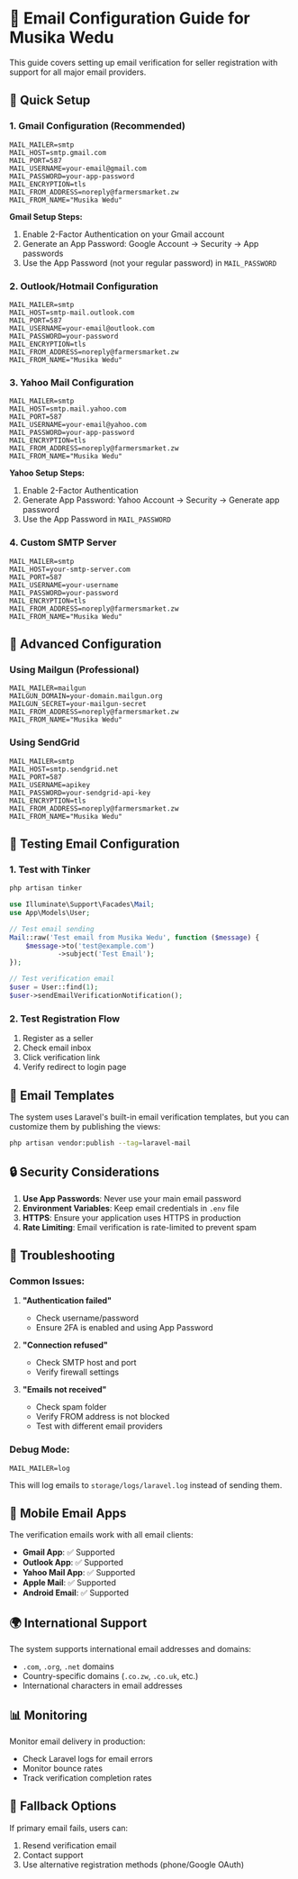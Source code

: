 # 📧 Email Configuration Guide for Musika Wedu

This guide covers setting up email verification for seller registration with support for all major email providers.

## 🚀 Quick Setup

### 1. Gmail Configuration (Recommended)

```env
MAIL_MAILER=smtp
MAIL_HOST=smtp.gmail.com
MAIL_PORT=587
MAIL_USERNAME=your-email@gmail.com
MAIL_PASSWORD=your-app-password
MAIL_ENCRYPTION=tls
MAIL_FROM_ADDRESS=noreply@farmersmarket.zw
MAIL_FROM_NAME="Musika Wedu"
```

**Gmail Setup Steps:**
1. Enable 2-Factor Authentication on your Gmail account
2. Generate an App Password: Google Account → Security → App passwords
3. Use the App Password (not your regular password) in `MAIL_PASSWORD`

### 2. Outlook/Hotmail Configuration

```env
MAIL_MAILER=smtp
MAIL_HOST=smtp-mail.outlook.com
MAIL_PORT=587
MAIL_USERNAME=your-email@outlook.com
MAIL_PASSWORD=your-password
MAIL_ENCRYPTION=tls
MAIL_FROM_ADDRESS=noreply@farmersmarket.zw
MAIL_FROM_NAME="Musika Wedu"
```

### 3. Yahoo Mail Configuration

```env
MAIL_MAILER=smtp
MAIL_HOST=smtp.mail.yahoo.com
MAIL_PORT=587
MAIL_USERNAME=your-email@yahoo.com
MAIL_PASSWORD=your-app-password
MAIL_ENCRYPTION=tls
MAIL_FROM_ADDRESS=noreply@farmersmarket.zw
MAIL_FROM_NAME="Musika Wedu"
```

**Yahoo Setup Steps:**
1. Enable 2-Factor Authentication
2. Generate App Password: Yahoo Account → Security → Generate app password
3. Use the App Password in `MAIL_PASSWORD`

### 4. Custom SMTP Server

```env
MAIL_MAILER=smtp
MAIL_HOST=your-smtp-server.com
MAIL_PORT=587
MAIL_USERNAME=your-username
MAIL_PASSWORD=your-password
MAIL_ENCRYPTION=tls
MAIL_FROM_ADDRESS=noreply@farmersmarket.zw
MAIL_FROM_NAME="Musika Wedu"
```

## 🔧 Advanced Configuration

### Using Mailgun (Professional)

```env
MAIL_MAILER=mailgun
MAILGUN_DOMAIN=your-domain.mailgun.org
MAILGUN_SECRET=your-mailgun-secret
MAIL_FROM_ADDRESS=noreply@farmersmarket.zw
MAIL_FROM_NAME="Musika Wedu"
```

### Using SendGrid

```env
MAIL_MAILER=smtp
MAIL_HOST=smtp.sendgrid.net
MAIL_PORT=587
MAIL_USERNAME=apikey
MAIL_PASSWORD=your-sendgrid-api-key
MAIL_ENCRYPTION=tls
MAIL_FROM_ADDRESS=noreply@farmersmarket.zw
MAIL_FROM_NAME="Musika Wedu"
```

## 🧪 Testing Email Configuration

### 1. Test with Tinker
```bash
php artisan tinker
```

```php
use Illuminate\Support\Facades\Mail;
use App\Models\User;

// Test email sending
Mail::raw('Test email from Musika Wedu', function ($message) {
    $message->to('test@example.com')
            ->subject('Test Email');
});

// Test verification email
$user = User::find(1);
$user->sendEmailVerificationNotification();
```

### 2. Test Registration Flow
1. Register as a seller
2. Check email inbox
3. Click verification link
4. Verify redirect to login page

## 📧 Email Templates

The system uses Laravel's built-in email verification templates, but you can customize them by publishing the views:

```bash
php artisan vendor:publish --tag=laravel-mail
```

## 🔒 Security Considerations

1. **Use App Passwords**: Never use your main email password
2. **Environment Variables**: Keep email credentials in `.env` file
3. **HTTPS**: Ensure your application uses HTTPS in production
4. **Rate Limiting**: Email verification is rate-limited to prevent spam

## 🚨 Troubleshooting

### Common Issues:

1. **"Authentication failed"**
   - Check username/password
   - Ensure 2FA is enabled and using App Password

2. **"Connection refused"**
   - Check SMTP host and port
   - Verify firewall settings

3. **"Emails not received"**
   - Check spam folder
   - Verify FROM address is not blocked
   - Test with different email providers

### Debug Mode:
```env
MAIL_MAILER=log
```
This will log emails to `storage/logs/laravel.log` instead of sending them.

## 📱 Mobile Email Apps

The verification emails work with all email clients:
- **Gmail App**: ✅ Supported
- **Outlook App**: ✅ Supported  
- **Yahoo Mail App**: ✅ Supported
- **Apple Mail**: ✅ Supported
- **Android Email**: ✅ Supported

## 🌍 International Support

The system supports international email addresses and domains:
- `.com`, `.org`, `.net` domains
- Country-specific domains (`.co.zw`, `.co.uk`, etc.)
- International characters in email addresses

## 📊 Monitoring

Monitor email delivery in production:
- Check Laravel logs for email errors
- Monitor bounce rates
- Track verification completion rates

## 🔄 Fallback Options

If primary email fails, users can:
1. Resend verification email
2. Contact support
3. Use alternative registration methods (phone/Google OAuth)
